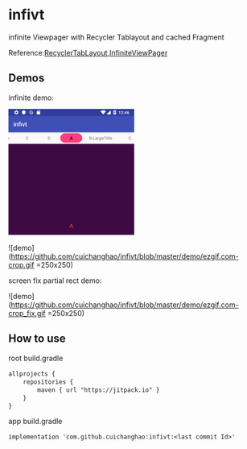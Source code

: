 # infivt
infinite Viewpager with Recycler Tablayout and cached Fragment

Reference:[RecyclerTabLayout](https://github.com/nshmura/RecyclerTabLayout),[InfiniteViewPager](https://github.com/antonyt/InfiniteViewPager)

## Demos
infinite demo:

<img src="https://github.com/cuichanghao/infivt/blob/master/demo/ezgif.com-crop.gif" width="250" height="250">

![demo](https://github.com/cuichanghao/infivt/blob/master/demo/ezgif.com-crop.gif =250x250)

screen fix partial rect demo:

![demo](https://github.com/cuichanghao/infivt/blob/master/demo/ezgif.com-crop_fix.gif =250x250)

## How to use
root build.gradle


```
allprojects {
    repositories {
        maven { url "https://jitpack.io" }
    }
}
```

app build.gradle

```
implementation 'com.github.cuichanghao:infivt:<last commit Id>'
```
